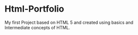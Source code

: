 # Html-Portfolio
My first Project based on HTML 5 and created using basics and Intermediate concepts of HTML.
